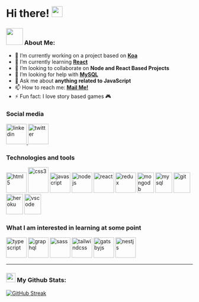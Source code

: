 # Hi there! <img src="https://github.com/TheDudeThatCode/TheDudeThatCode/blob/master/Assets/Hi.gif" width="29px">

### <img src="https://github.com/TheDudeThatCode/TheDudeThatCode/blob/master/Assets/Developer.gif" width="45px"> About Me:
- 🔭 I’m currently working on a project based on **[Koa](https://koajs.com)**
- 🌱 I’m currently learning **[React](https://reactjs.org)**
- 👯 I’m looking to collaborate on **Node and React Based Projects**
- 🤔 I’m looking for help with **[MySQL](https://www.mysql.com)**
- 💬 Ask me about **anything related to JavaScript**
- 📫 How to reach me: **[Mail Me!](mailto:fatinanik129@gmail.com)**
- ⚡ Fun fact: I love story based games 🎮

### Social media

<p>
  <a href="https://www.linkedin.com/in/anikaust" target="_blank">
    <img src="https://www.vectorlogo.zone/logos/linkedin/linkedin-icon.svg" alt="linkedin" title="LinkedIn" width="55" height="55"/>
  </a>
  <a href="https://twitter.com/FatinAnik" target="_blank">
    <img src="https://www.vectorlogo.zone/logos/twitter/twitter-official.svg" alt="twitter" title="Twitter" width="55" height="55"/>
  </a>
</p>

### Technologies and tools

<p>
  <img src="https://www.vectorlogo.zone/logos/w3_html5/w3_html5-icon.svg" alt="html5" title="HTML5" width="55" height="55"/>
  <img src="https://upload.wikimedia.org/wikipedia/commons/d/d5/CSS3_logo_and_wordmark.svg" alt="css3" title="CSS3" width="55" height="69"/>
  <img src="https://upload.wikimedia.org/wikipedia/commons/9/99/Unofficial_JavaScript_logo_2.svg" alt="javascript" title="JavaScript" width="55" height="55"/>
  <img src="https://www.vectorlogo.zone/logos/nodejs/nodejs-icon.svg" alt="nodejs" title="NodeJS" width="55" height="55"/>
  <img src="https://www.vectorlogo.zone/logos/reactjs/reactjs-icon.svg" alt="react" title="ReactJS" width="55" height="55"/>
  <img src="https://raw.githubusercontent.com/detain/svg-logos/master/svg/redux.svg" alt="redux" title="Redux" width="55" height="55"/>
  <img src="https://www.vectorlogo.zone/logos/mongodb/mongodb-icon.svg" alt="mongodb" title="MongoDB" width="45" height="55"/>
  <img src="https://www.vectorlogo.zone/logos/mysql/mysql-icon.svg" alt="mysql" title="MySQL" width="45" height="55"/>
  <img src="https://www.vectorlogo.zone/logos/git-scm/git-scm-icon.svg" alt="git" title="git" width="45" height="55"/>
  <img src="https://www.vectorlogo.zone/logos/heroku/heroku-icon.svg" alt="heroku" title="Heroku" width="45" height="55"/>
  <img src="https://upload.wikimedia.org/wikipedia/commons/9/9a/Visual_Studio_Code_1.35_icon.svg" alt="vscode" title="Visual Studio Code" width="45" height="55"/>
</p>

### What I am interested in learning at some point 

<p>
  <img src="https://www.vectorlogo.zone/logos/typescriptlang/typescriptlang-icon.svg" alt="typescript" title="TypeScript" width="55" height="55"/>
  <img src="https://www.vectorlogo.zone/logos/graphql/graphql-icon.svg" alt="graphql" title="GraphQL" width="55" height="55"/>
  <img src="https://www.vectorlogo.zone/logos/sass-lang/sass-lang-icon.svg" alt="sass" title="Sass" width="55" height="55"/>
  <img src="https://www.vectorlogo.zone/logos/tailwindcss/tailwindcss-icon.svg" alt="tailwindcss" title="Tailwind CSS" width="55" height="55"/>
  <img src="https://www.vectorlogo.zone/logos/gatsbyjs/gatsbyjs-icon.svg" alt="gatsbyjs" title="Gatsby" width="55" height="55"/>
  <img src="https://www.vectorlogo.zone/logos/nestjs/nestjs-icon.svg" alt="nestjs" title="NestJS" width="55" height="55"/>
</p>

---
### <img src='https://media1.giphy.com/media/du3J3cXyzhj75IOgvA/giphy.gif?cid=ecf05e47x2g034i9pzwtzzsd3xgg2w9nr94t4tflbbgo3008&rid=giphy.gif' width='25px'> My Github Stats:
[![GitHub Streak](https://github-readme-streak-stats.herokuapp.com/?user=fanik05&theme=dark)](https://git.io/streak-stats)
